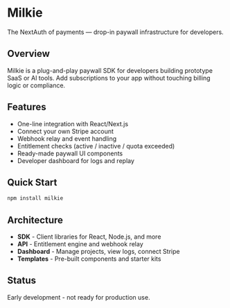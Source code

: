 # Milkie

The NextAuth of payments — drop-in paywall infrastructure for developers.

## Overview

Milkie is a plug-and-play paywall SDK for developers building prototype SaaS or AI tools. Add subscriptions to your app without touching billing logic or compliance.

## Features

- One-line integration with React/Next.js
- Connect your own Stripe account
- Webhook relay and event handling
- Entitlement checks (active / inactive / quota exceeded)
- Ready-made paywall UI components
- Developer dashboard for logs and replay

## Quick Start

```bash
npm install milkie
```

## Architecture

- **SDK** - Client libraries for React, Node.js, and more
- **API** - Entitlement engine and webhook relay
- **Dashboard** - Manage projects, view logs, connect Stripe
- **Templates** - Pre-built components and starter kits

## Status

Early development - not ready for production use.
